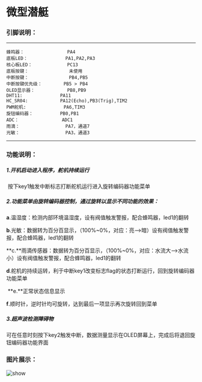 # 微型潜艇

### 引脚说明：

--------------------------------------------
	蜂鸣器：				PA4
	底板LED：				PA1,PA2,PA3
	核心板LED：				PC13
	底板按键：				未使用
	中断按键：				PB4,PB5
	中断按键优先级：		PB5 > PB4
	OLED显示器：			PB8,PB9
	DHT11:				PA11
	HC_SR04:			PA12(Echo),PB3(Trig),TIM2
	PWM舵机:				PA6,TIM3
	旋钮编码器：			PB0,PB1
	ADC：				ADC1
	雨滴：					PA7，通道7
	光敏：					PA3，通道3
--------------------------------------------







### 功能说明：

##### 1.开机启动进入程序，舵机持续运行

​		按下key1触发中断标志打断舵机运行进入旋转编码器功能菜单



##### 2.功能菜单由旋转编码器控制，通过旋转以显示不同功能的效果：

​		**a**.温湿度：检测内部环境温湿度，设有阀值触发警报，配合蜂鸣器，led1的翻转



​		**b**.光敏：数据转为百分百显示，（100%~0%，对应：亮—>暗）设有阀值触发警报，配合蜂鸣器，led1的翻转



​		**c.**雨滴传感器：数据转为百分百显示，（100%~0%，对应：水流大—>水流小）设有阀值触发警报，配合蜂鸣器，led1的翻转



​		**d**.舵机的持续运转，利于中断key1改变标志flag的状态打断运行，回到旋转编码器功能菜单



​		**e.**正常状态信息显示



​		**f**.顺时针，逆时针均可旋转，达到最后一项显示再次旋转回到菜单



##### 3.超声波检测障碍物

​		可在任意时刻按下key2触发中断，数据测量显示在OLED屏幕上，完成后将退回旋钮编码器功能界面



### 图片展示：

![show](C:\Users\Administrator.USER-20190611ED\Desktop\模版\show.jpg)
